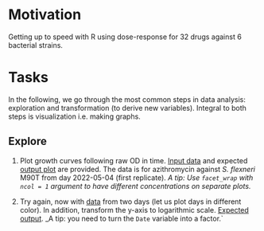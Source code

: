 # Motivation

Getting up to speed with R using dose-response for 32 drugs against 6
bacterial strains.

# Tasks

In the following, we go through the most common steps in data analysis:
exploration and transformation (to derive new variables). Integral to
both steps is visualization i.e. making graphs.

## Explore

1.  Plot growth curves following raw OD in time. [Input
    data](doc/tasks/01_dat.csv) and expected [output
    plot](doc/tasks/01_out.pdf) are provided. The data is for
    azithromycin against *S. flexneri* M90T from day 2022-05-04 (first
    replicate). *A tip: Use `facet_wrap` with `ncol = 1` argument to
    have different concentrations on separate plots.*

2.  Try again, now with [data](doc/tasks/02_dat.csv) from two days (let
    us plot days in different color). In addition, transform the y-axis
    to logarithmic scale. [Expected output](doc/tasks/02_out.pdf). \_A
    tip: you need to turn the `Date` variable into a factor.\`

